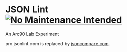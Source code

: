 JSON Lint [![No Maintenance Intended](http://unmaintained.tech/badge.svg)](http://unmaintained.tech/)
==============

An Arc90 Lab Experiment

pro.jsonlint.com is replaced by [jsoncompare.com](https://jsoncompare.com/).
